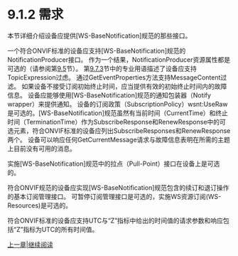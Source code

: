 # 9.1.2 需求

本节详细介绍设备应提供[WS-BaseNotification]规范的那些接口。

一个符合ONVIF标准的设备应支持[WS-BaseNotification]规范的NotificationProducer接口。
作为一个结果，NotificationProducer资源属性都是可选的（请参阅第[9.5](09.05.md)节）。
第[9.7.3](09.07.03.md)节中的专业用语描述了设备应支持TopicExpression过虑。
通过GetEventProperties方法支持MessageContent过滤。
如果设备不接受订阅初始终止时间，应当提供有效的初始终止时间内的故障信息。
设备应能够使用[WS-BaseNotification]规范的通知包装器（Notify wrapper）来提供通知。
设备的订阅政策（SubscriptionPolicy）wsnt:UseRaw 是可选的。[WS-BaseNotification]规范虽然有当前时间（CurrentTime）和终止时间（TerminationTime）作为SubscribeResponse和RenewResponse中的可选元素，符合ONVIF标准的设备应列出SubscribeResponses和RenewResponse两个。
设备可以响应任何GetCurrentMessage请求与故障信息表明在所需的主题上目前没有可用的消息。

实施[WS-BaseNotification]规范中的拉点（Pull-Point）接口在设备上是可选的。

符合ONVIF规范的设备应实现[WS-BaseNotification]规范包含的续订和退订操作的基本订阅管理接口。
可暂停订阅管理接口是可选的，实施WS资源订阅(WS-Resources)是可选的。

符合ONVIF标准的设备应支持UTC与“Z”指标中给出的时间值的请求参数和响应包括“Z”指标为UTC的所有时间值。

[上一章](09.01.01.md)|[继续阅读](09.02.md)